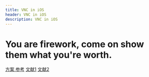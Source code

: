 ```yaml
---
title: VNC in iOS
header: VNC in iOS
description: VNC in iOS
---
```


# You are firework, come on show them what you're worth.

[方案 参考](https://thesweetsetup.com/apps/the-best-remote-access-solution-for-mac-and-ios/)
[文献1](https://q.cnblogs.com/q/27438/)
[文献2](http://www.matools.com/blog/190566080)
## 

